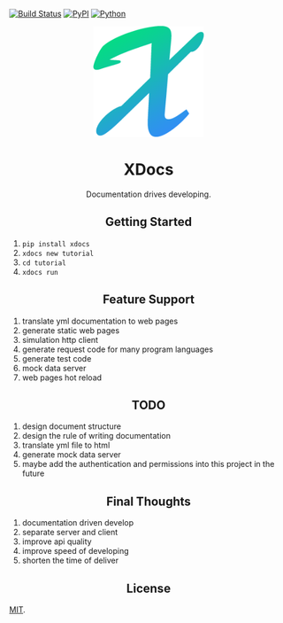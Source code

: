 [![Build Status](https://travis-ci.org/channelcat/sanic.svg?branch=master)](https://travis-ci.org/channelcat/sanic)
[![PyPI](https://img.shields.io/pypi/v/xdocs.svg)](https://pypi.python.org/pypi/xdocs/)
[![Python](https://img.shields.io/pypi/pyversions/xdocs.svg)](https://pypi.python.org/pypi/xdocs/)

<div align="center">
<a href="https://github.com/gaojiuli/XDocs">
    <img width="200" height="200" src="logo.png">
</a>
<h1>XDocs</h1>
<p>Documentation drives developing.</p>
</div>


<h2 align="center">Getting Started</h2>

1. `pip install xdocs`
2. `xdocs new tutorial`
3. `cd tutorial`
4. `xdocs run`


<h2 align="center">Feature Support</h2>

1. translate yml documentation to web pages
2. generate static web pages
3. simulation http client
4. generate request code for many program languages
5. generate test code
6. mock data server
8. web pages hot reload


<h2 align="center">TODO</h2>

1. design document structure
2. design the rule of writing documentation
3. translate yml file to html
4. generate mock data server
5. maybe add the authentication and permissions into this project in the future


<h2 align="center">Final Thoughts</h2>

1. documentation driven develop
1. separate server and client
2. improve api quality
3. improve speed of developing
4. shorten the time of deliver

<h2 align="center">License</h2>

[MIT](LICENSE).
